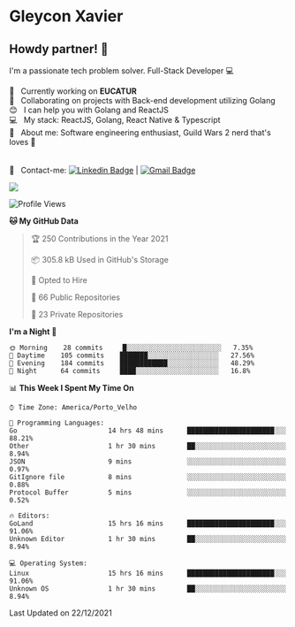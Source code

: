 # Gleycon Xavier

## Howdy partner! 👋

I'm a passionate tech problem solver.
Full-Stack Developer :computer:

 :rocket:  &nbsp; Currently working on **EUCATUR**
 <br/> :purple_heart: &nbsp; Collaborating on projects with Back-end development utilizing Golang
 <br/> :blush: &nbsp; I can help you with Golang and ReactJS
 <br/> :computer: &nbsp; My stack: ReactJS, Golang, React Native & Typescript
 <br/> 💬  &nbsp; About me: Software engineering enthusiast, Guild Wars 2 nerd that's loves :apple:
 <br/>
 <br/>
 <br/> :email: &nbsp; Contact-me: [![Linkedin Badge](https://img.shields.io/badge/-GleyconXavier-blue?style=flat-square&logo=Linkedin&logoColor=white&link=https://www.linkedin.com/in/gleyconxavier/)](https://www.linkedin.com/in/gleyconxavier/) 
| 
[![Gmail Badge](https://img.shields.io/badge/-gleyconxcarlos@gmail.com-c14438?style=flat-square&logo=Gmail&logoColor=white&link=mailto:gleyconxcarlos@gmail.com)](mailto:gleyconxcarlos@gmail.com)

![](https://komarev.com/ghpvc/?username=gleyconxavier)

<!--START_SECTION:waka-->
![Profile Views](http://img.shields.io/badge/Profile%20Views-0-blue)

**🐱 My GitHub Data** 

> 🏆 250 Contributions in the Year 2021
 > 
> 📦 305.8 kB Used in GitHub's Storage 
 > 
> 💼 Opted to Hire
 > 
> 📜 66 Public Repositories 
 > 
> 🔑 23 Private Repositories  
 > 
**I'm a Night 🦉** 

```text
🌞 Morning    28 commits     █░░░░░░░░░░░░░░░░░░░░░░░░   7.35% 
🌆 Daytime    105 commits    ███████░░░░░░░░░░░░░░░░░░   27.56% 
🌃 Evening    184 commits    ████████████░░░░░░░░░░░░░   48.29% 
🌙 Night      64 commits     ████░░░░░░░░░░░░░░░░░░░░░   16.8%

```


📊 **This Week I Spent My Time On** 

```text
⌚︎ Time Zone: America/Porto_Velho

💬 Programming Languages: 
Go                       14 hrs 48 mins      ██████████████████████░░░   88.21% 
Other                    1 hr 30 mins        ██░░░░░░░░░░░░░░░░░░░░░░░   8.94% 
JSON                     9 mins              ░░░░░░░░░░░░░░░░░░░░░░░░░   0.97% 
GitIgnore file           8 mins              ░░░░░░░░░░░░░░░░░░░░░░░░░   0.88% 
Protocol Buffer          5 mins              ░░░░░░░░░░░░░░░░░░░░░░░░░   0.52%

🔥 Editors: 
GoLand                   15 hrs 16 mins      ██████████████████████░░░   91.06% 
Unknown Editor           1 hr 30 mins        ██░░░░░░░░░░░░░░░░░░░░░░░   8.94%

💻 Operating System: 
Linux                    15 hrs 16 mins      ██████████████████████░░░   91.06% 
Unknown OS               1 hr 30 mins        ██░░░░░░░░░░░░░░░░░░░░░░░   8.94%

```


 Last Updated on 22/12/2021
<!--END_SECTION:waka-->
